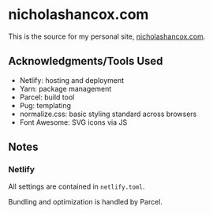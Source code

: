 # nicholashancox.com

This is the source for my personal site,
[nicholashancox.com](https://www.nicholashancox.com).

## Acknowledgments/Tools Used

- Netlify: hosting and deployment
- Yarn: package management
- Parcel: build tool
- Pug: templating
- normalize.css: basic styling standard across browsers
- Font Awesome: SVG icons via JS

## Notes

### Netlify

All settings are contained in `netlify.toml`.

Bundling and optimization is handled by Parcel.
